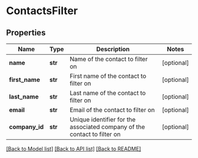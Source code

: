 # ContactsFilter


## Properties
Name | Type | Description | Notes
------------ | ------------- | ------------- | -------------
**name** | **str** | Name of the contact to filter on | [optional] 
**first_name** | **str** | First name of the contact to filter on | [optional] 
**last_name** | **str** | Last name of the contact to filter on | [optional] 
**email** | **str** | Email of the contact to filter on | [optional] 
**company_id** | **str** | Unique identifier for the associated company of the contact to filter on | [optional] 

[[Back to Model list]](../../README.md#documentation-for-models) [[Back to API list]](../../README.md#documentation-for-api-endpoints) [[Back to README]](../../README.md)


